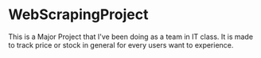 # WebScrapingProject
This is a Major Project that I've been doing as a team in IT class. It is made to track price or stock in general for every users want to experience.
